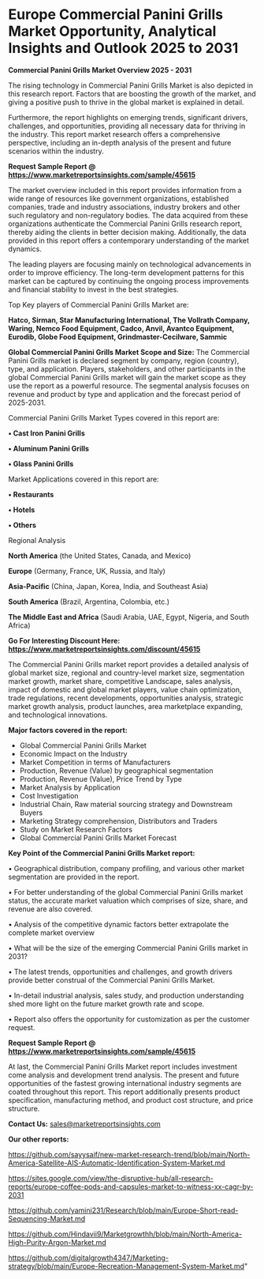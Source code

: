 # Europe Commercial Panini Grills Market Opportunity, Analytical Insights and Outlook 2025 to 2031

<Strong> Commercial Panini Grills Market Overview 2025 - 2031</strong>

The rising technology in Commercial Panini Grills Market is also depicted in this research report. Factors that are boosting the growth of the market, and giving a positive push to thrive in the global market is explained in detail.

Furthermore, the report highlights on emerging trends, significant drivers, challenges, and opportunities, providing all necessary data for thriving in the industry. This report market research offers a comprehensive perspective, including an in-depth analysis of the present and future scenarios within the industry.

<strong>Request Sample Report @ <a href=https://www.marketreportsinsights.com/sample/45615>https://www.marketreportsinsights.com/sample/45615</a></strong>

The market overview included in this report provides information from a wide range of resources like government organizations, established companies, trade and industry associations, industry brokers and other such regulatory and non-regulatory bodies. The data acquired from these organizations authenticate the Commercial Panini Grills research report, thereby aiding the clients in better decision making. Additionally, the data provided in this report offers a contemporary understanding of the market dynamics.

The leading players are focusing mainly on technological advancements in order to improve efficiency. The long-term development patterns for this market can be captured by continuing the ongoing process improvements and financial stability to invest in the best strategies.

Top Key players of Commercial Panini Grills Market are:

<strong>Hatco, Sirman, Star Manufacturing International, The Vollrath Company, Waring, Nemco Food Equipment, Cadco, Anvil, Avantco Equipment, Eurodib, Globe Food Equipment, Grindmaster-Cecilware, Sammic</strong>

<strong><b>Global Commercial Panini Grills Market Scope and Size:</b></strong>
The Commercial Panini Grills market is declared segment by company, region (country), type, and application. Players, stakeholders, and other participants in the global Commercial Panini Grills market will gain the market scope as they use the report as a powerful resource. The segmental analysis focuses on revenue and product by type and application and the forecast period of 2025-2031.

Commercial Panini Grills Market Types covered in this report are:

<strong>•  Cast Iron Panini Grills

•  Aluminum Panini Grills

•  Glass Panini Grills</strong>

Market Applications covered in this report are:

<strong>•  Restaurants

•  Hotels

•  Others</strong> 

Regional Analysis

<strong>North America</strong> (the United States, Canada, and Mexico)

<strong>Europe</strong> (Germany, France, UK, Russia, and Italy)

<strong>Asia-Pacific</strong> (China, Japan, Korea, India, and Southeast Asia)

<strong>South America</strong> (Brazil, Argentina, Colombia, etc.)

<strong>The Middle East and Africa</strong> (Saudi Arabia, UAE, Egypt, Nigeria, and South Africa)

<strong>Go For Interesting Discount Here: <a href=https://www.marketreportsinsights.com/discount/45615>https://www.marketreportsinsights.com/discount/45615</a></strong>

The Commercial Panini Grills market report provides a detailed analysis of global market size, regional and country-level market size, segmentation market growth, market share, competitive Landscape, sales analysis, impact of domestic and global market players, value chain optimization, trade regulations, recent developments, opportunities analysis, strategic market growth analysis, product launches, area marketplace expanding, and technological innovations.

<strong><b>Major factors covered in the report:</b></strong>
<ul>
  <li>Global Commercial Panini Grills Market </li>
  <li>Economic Impact on the Industry</li>
  <li>Market Competition in terms of Manufacturers</li>
  <li>Production, Revenue (Value) by geographical segmentation</li>
  <li>Production, Revenue (Value), Price Trend by Type</li>
  <li>Market Analysis by Application</li>
  <li>Cost Investigation</li>
  <li>Industrial Chain, Raw material sourcing strategy and Downstream Buyers</li>
  <li>Marketing Strategy comprehension, Distributors and Traders</li>
  <li>Study on Market Research Factors</li>
  <li>Global Commercial Panini Grills Market Forecast</li>
</ul>

<strong><b>Key Point of the Commercial Panini Grills Market report:</b></strong>

• Geographical distribution, company profiling, and various other market segmentation are provided in the report.

• For better understanding of the global Commercial Panini Grills market status, the accurate market valuation which comprises of size, share, and revenue are also covered.

• Analysis of the competitive dynamic factors better extrapolate the complete market overview

• What will be the size of the emerging Commercial Panini Grills market in 2031?

• The latest trends, opportunities and challenges, and growth drivers provide better construal of the Commercial Panini Grills Market.

• In-detail industrial analysis, sales study, and production understanding shed more light on the future market growth rate and scope.

• Report also offers the opportunity for customization as per the customer request.

<strong>Request Sample Report @ <a href=https://www.marketreportsinsights.com/sample/45615>https://www.marketreportsinsights.com/sample/45615</a></strong>

At last, the Commercial Panini Grills Market report includes investment come analysis and development trend analysis. The present and future opportunities of the fastest growing international industry segments are coated throughout this report. This report additionally presents product specification, manufacturing method, and product cost structure, and price structure.

<strong>Contact Us:</strong>
sales@marketreportsinsights.com

<strong>Our other reports:</strong>

<a href=https://github.com/sayysaif/new-market-research-trend/blob/main/North-America-Satellite-AIS-Automatic-Identification-System-Market.md>https://github.com/sayysaif/new-market-research-trend/blob/main/North-America-Satellite-AIS-Automatic-Identification-System-Market.md</a>

<a href=https://sites.google.com/view/the-disruptive-hub/all-research-reports/europe-coffee-pods-and-capsules-market-to-witness-xx-cagr-by-2031>https://sites.google.com/view/the-disruptive-hub/all-research-reports/europe-coffee-pods-and-capsules-market-to-witness-xx-cagr-by-2031</a>

<a href=https://github.com/yamini231/Research/blob/main/Europe-Short-read-Sequencing-Market.md>https://github.com/yamini231/Research/blob/main/Europe-Short-read-Sequencing-Market.md</a>

<a href=https://github.com/Hindavii9/Marketgrowthh/blob/main/North-America-High-Purity-Argon-Market.md>https://github.com/Hindavii9/Marketgrowthh/blob/main/North-America-High-Purity-Argon-Market.md</a>

<a href=https://github.com/digitalgrowth4347/Marketing-strategy/blob/main/Europe-Recreation-Management-System-Market.md>https://github.com/digitalgrowth4347/Marketing-strategy/blob/main/Europe-Recreation-Management-System-Market.md</a>"

